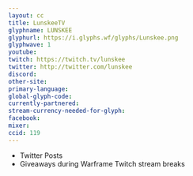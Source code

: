 ```yaml
---
layout: cc
title: LunskeeTV
glyphname: LUNSKEE
glyphurl: https://i.glyphs.wf/glyphs/Lunskee.png
glyphwave: 1
youtube: 
twitch: https://twitch.tv/lunskee
twitter: http://twitter.com/lunskee
discord: 
other-site: 
primary-language: 
global-glyph-code: 
currently-partnered: 
stream-currency-needed-for-glyph: 
facebook: 
mixer: 
ccid: 119
---
```

* Twitter Posts
* Giveaways during Warframe Twitch stream breaks
